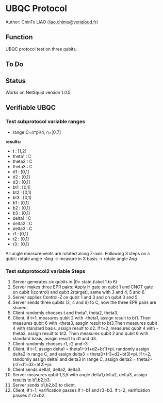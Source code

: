 # UBQC Protocol
Author: ChinTe LIAO (liao.chinte@veriqloud.fr)

## Function

UBQC protocol test on three qubits.


## To Do


## Status

Works on NetSquid version 1.0.5


## Verifiable UBQC


### Test subprotocol variable ranges
- range C=n*pi/4, n=[0,7]

**results:**
- t : [1,2]
- theta1 : C
- theta2 : C
- theta3 : C
- d1 : [0,1]
- d2 : [0,1]
- d3 : [0,1]
- bt1 : [0,1]
- bt2 : [0,1]
- bt3 : [0,1]
- b1 : [0,1]
- b2 : [0,1]
- b3 : [0,1]
- delta1 : C
- delta2 : C
- delta3 : C
- r1 : [0,1]
- r2 : [0,1]
- r3 : [0,1]

All angle measurements are rotated along Z-axis. Following 3 steps on a qubit:
rotate angle *-Ang* -> measure in X basis -> rotate angle *Ang*

### Test subprotocol2 variable Steps

1. Server generates six qubits in |0> state.(label 1 to 6)
2. Server makes three EPR pairs: Apply H gate on qubit 1 and CNOT gate on qubit 1(control) and qubit 2(target), same with 3 and 4, 5 and 6. 
3. Server applies Control-Z on qubit 1 and 3 and on qubit 3 and 5.
4. Server sends three qubits (2, 4 and 6) to C, now the three EPR pairs are shared.
5. Client randomly chooses t and theta1, theta2, theta3.
6. Client, if t=1, measures qubit 2 with -theta1, assign result to bt1. Then measures qubit 6 with -theta3, assgin result to bt3.Then measures qubit 4 with standard basis, assign result to d2. 
   If t=2, measures qubit 4 with -theta2, assign result to bt2. Then measures qubit 2 and qubit 6 with standard basis, assgin result to d1 and d3.
7. Client randomly chooses r1, r2 and r3.
8. Client, if t=1, assign delta1 = theta1+(r1+d2+bt1)*pi, randomly assign delta2 in range C, and assign delta3 = theta3+(r3+d2+bt3)*pi.
   If t=2, randomly assign delta1 and delta3 in range C, assign delta2 = theta2+(r2+d1+d3+bt2)*pi.
9. Client sends delta1, delta2, delta3.
10. Server measures qubit 1,3,5 with angle delta1,delta2, delta3, assign results to b1,b2,b3.
11. Server sends b1,b2,b3 to client.
12. Client, if t=1, varification passes if r=b1 and r3=b3.
    If t=2, varification passes if r2=b2.
